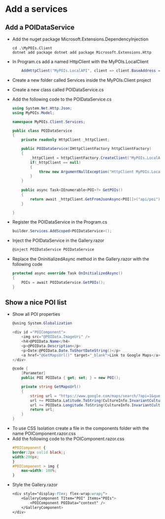 # Add a services

## Add a POIDataService
* Add the nuget package Microsoft.Extensions.DependencyInjection
    ```pswh 
    cd .\MyPOIs.Client
    dotnet add package dotnet add package Microsoft.Extensions.Http
    ```
* In Program.cs add a named HttpClient with the MyPOIs.LocalClient

    ```csharp
        AddHttpClient("MyPOIs.LocalAPI", client => client.BaseAddress = new Uri(builder.HostEnvironment.BaseAddress + "/sample-data/"));
    ```

* Create a new folder called Services inside the MyPOIs.Client project
* Create a new class called POIDataService.cs
* Add the following code to the POIDataService.cs
    ```csharp
    using System.Net.Http.Json;
    using MyPOIs.Model;

    namespace MyPOIs.Client.Services;

    public class POIDataService
    {
        private readonly HttpClient _httpClient;

        public POIDataService(IHttpClientFactory httpClientFactory)
        {
            _httpClient = httpClientFactory.CreateClient("MyPOIs.LocalAPI");
            if(_httpClient == null)
            {
                throw new ArgumentNullException("HttpClient MyPOIs.LocalAPI not found in IHttpClientFactory");
            }
        }
        
        public async Task<IEnumerable<POI>?> GetPOIs()
        {
            return await _httpClient.GetFromJsonAsync<POI[]>("api/poi");
        }

    }
    ```
* Register the POIDataService in the Program.cs
    ```csharp
    builder.Services.AddScoped<POIDataService>();
    ```
* Inject the POIDataService in the Gallery.razor
    ```csharp
    @inject POIDataService POIDataService
    ```

* Replace the OninitializedAsync method in the Gallery.razor with the following code
    ```csharp
    protected async override Task OnInitializedAsync()
    {
        POIs = await POIDataService.GetPOIs();
    }
    ```

##  Show a nice POI list
* Show all POI properties
    ```csharp
    @using System.Globalization

    <div id ="POIComponent">
        <img src="@POIData.ImageUri" />
        <h4>@POIData.Name</h4>
        <p>@POIData.Description</p>
        <p>Date:@POIData.Date.ToShortDateString()</p>
        <a href="@GetMapsUrl()" target="_blank">Link to Google Maps</a>
    </div>

    @code {
        [Parameter]
        public POI POIData { get; set; } = new POI();

        private string GetMapsUrl()
        {
            string url = "https://www.google.com/maps/search/?api=1&query=";
            url += POIData.Latitude.ToString(CultureInfo.InvariantCulture) + ",";
            url += POIData.Longitude.ToString(CultureInfo.InvariantCulture);
            return url;
        }
    }
    ```
* To use CSS Isolation create a file in the components folder with the name POIComponent.razor.css
* Add the following code to the POIComponent.razor.css
    ```css
    #POIComponent {
    border:2px solid black;; 
    width:200px;
    }
    #POIComponent > img {
        max-width: 100%;
    }

    ```
* Style the Gallery.razor
    ```css
    <div style="display:flex; flex-wrap:wrap;">
        <GalleryComponent TItem="POI" Items="POIs">
            <POIComponent POIData="context" /> 
        </GalleryComponent>
    </div>
    ```






